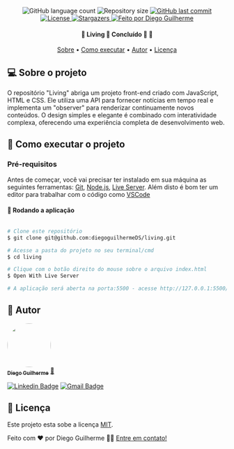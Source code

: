 <p align="center">
  <img alt="GitHub language count" src="https://img.shields.io/github/languages/count/diegoguilhermeDS/living?color=%2304D361">

  <img alt="Repository size" src="https://img.shields.io/github/repo-size/diegoguilhermeDS/living">

  <a href="https://github.com/diegoguilhermeDS/living/commits/master">
    <img alt="GitHub last commit" src="https://img.shields.io/github/last-commit/diegoguilhermeDS/living">
  </a>
  
  <a href="https://github.com/diegoguilhermeDS/living/blob/main/LICENSE">
    <img alt="License" src="https://img.shields.io/badge/license-MIT-brightgreen">
  </a>
   
   <a href="https://github.com/diegoguilhermeDS/living/stargazers">
    <img alt="Stargazers" src="https://img.shields.io/github/stars/diegoguilhermeDS/living?style=social">
  </a>

  <a href="https://github.com/diegoguilhermeDS">
    <img alt="Feito por Diego Guilherme" src="https://img.shields.io/badge/feito%20por-DiegoGuilherme-%237519C1">
  </a>
</p>

<h4 align="center"> 
	🚧 Living 🍃 Concluído 🚀 🚧
</h4>

<p align="center">
 <a href="#-sobre-o-projeto">Sobre</a> •
 <a href="#-como-executar-o-projeto">Como executar</a> • 
 <a href="#-autor">Autor</a> • 
 <a href="#user-content--licença">Licença</a>
</p>

## 💻 Sobre o projeto
O repositório "Living" abriga um projeto front-end criado com JavaScript, HTML e CSS. Ele utiliza uma API para fornecer notícias em tempo real e implementa um "observer" para renderizar continuamente novos conteúdos. O design simples e elegante é combinado com interatividade complexa, oferecendo uma experiência completa de desenvolvimento web.

## 🚀 Como executar o projeto

### Pré-requisitos

Antes de começar, você vai precisar ter instalado em sua máquina as seguintes ferramentas:
[Git](https://git-scm.com), [Node.js](https://nodejs.org/en/), [Live Server](https://marketplace.visualstudio.com/items?itemName=ritwickdey.LiveServer). 
Além disto é bom ter um editor para trabalhar com o código como [VSCode](https://code.visualstudio.com/)

#### 🧭 Rodando a aplicação

```bash

# Clone este repositório
$ git clone git@github.com:diegoguilhermeDS/living.git

# Acesse a pasta do projeto no seu terminal/cmd
$ cd living

# Clique com o botão direito do mouse sobre o arquivo index.html
$ Open With Live Server

# A aplicação será aberta na porta:5500 - acesse http://127.0.0.1:5500/index.html

```
## 🦸 Autor

<a href="https://github.com/diegoguilhermeDS">
 <img style="border-radius: 50%;" src="https://avatars.githubusercontent.com/u/110187246?v=4" width="100px;" alt=""/>
 <br />
 <sub><b>Diego Guilherme</b></sub></a> <a href="https://github.com/diegoguilhermeDS" title="Github">🚀</a>
 <br />

[![Linkedin Badge](https://img.shields.io/badge/-Diego-blue?style=flat-square&logo=Linkedin&logoColor=white&link=https://www.linkedin.com/in/diegoguilhermeds/)](https://www.linkedin.com/in/diegoguilhermeds/) 
[![Gmail Badge](https://img.shields.io/badge/-diegoguilherme752@gmail.com-c14438?style=flat-square&logo=Gmail&logoColor=white&link=mailto:diegoguilherme752@gmail.com)](mailto:diegoguilherme752@gmail.com)


## 📝 Licença
Este projeto esta sobe a licença [MIT](./LICENSE).

Feito com ❤️ por Diego Guilherme 👋🏽 [Entre em contato!](https://www.linkedin.com/in/diegoguilhermeds/)

